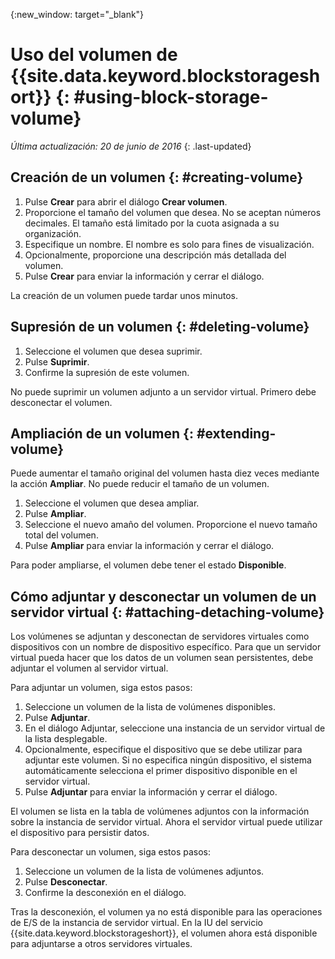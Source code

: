 {:new_window: target="_blank"} 

# Uso del volumen de {{site.data.keyword.blockstorageshort}} {: #using-block-storage-volume} 

*Última actualización: 20 de junio de 2016*
{: .last-updated}

## Creación de un volumen {: #creating-volume} 

1.	Pulse **Crear** para abrir el diálogo **Crear volumen**.
2.	Proporcione el tamaño del volumen que desea. No se aceptan números decimales. El tamaño está limitado por la cuota asignada a su organización.
3.	Especifique un nombre. El nombre es solo para fines de visualización.
4.	Opcionalmente, proporcione una descripción más detallada del volumen. 
5.	Pulse **Crear** para enviar la información y cerrar el diálogo. 

La creación de un volumen puede tardar unos minutos. 

## Supresión de un volumen {: #deleting-volume}

1.	Seleccione el volumen que desea suprimir.
2.	Pulse **Suprimir**.
3.	Confirme la supresión de este volumen.

No puede suprimir un volumen adjunto a un servidor virtual. Primero debe desconectar el volumen.

## Ampliación de un volumen {: #extending-volume}
Puede aumentar el tamaño original del volumen hasta diez veces mediante la acción **Ampliar**. No puede reducir el tamaño de un volumen.

1.	Seleccione el volumen que desea ampliar.
2.	Pulse **Ampliar**.
3.	Seleccione el nuevo amaño del volumen. Proporcione el nuevo tamaño total del volumen.
4.	Pulse **Ampliar** para enviar la información y cerrar el diálogo. 

Para poder ampliarse, el volumen debe tener el estado **Disponible**. 

## Cómo adjuntar y desconectar un volumen de un servidor virtual {: #attaching-detaching-volume}
Los volúmenes se adjuntan y desconectan de servidores virtuales como dispositivos con un nombre de dispositivo específico. Para que un servidor virtual pueda hacer que los datos de un volumen sean persistentes, debe adjuntar el volumen al servidor virtual.

Para adjuntar un volumen, siga estos pasos: 

1.	Seleccione un volumen de la lista de volúmenes disponibles.
2.	Pulse **Adjuntar**.
3.	En el diálogo Adjuntar, seleccione una instancia de un servidor virtual de la lista desplegable. 
4.	Opcionalmente, especifique el dispositivo que se debe utilizar para adjuntar este volumen. Si no especifica ningún dispositivo, el sistema automáticamente selecciona el primer dispositivo disponible en el servidor virtual.
5.	Pulse **Adjuntar** para enviar la información y cerrar el diálogo.

El volumen se lista en la tabla de volúmenes adjuntos con la información sobre la instancia de servidor virtual.
Ahora el servidor virtual puede utilizar el dispositivo para persistir datos. 

Para desconectar un volumen, siga estos pasos: 

1.	Seleccione un volumen de la lista de volúmenes adjuntos. 
2.	Pulse **Desconectar**.
3.	Confirme la desconexión en el diálogo. 

Tras la desconexión, el volumen ya no está disponible para las operaciones de E/S de la instancia de servidor virtual. En la IU del servicio {{site.data.keyword.blockstorageshort}}, el volumen ahora está disponible para adjuntarse a otros servidores virtuales.
